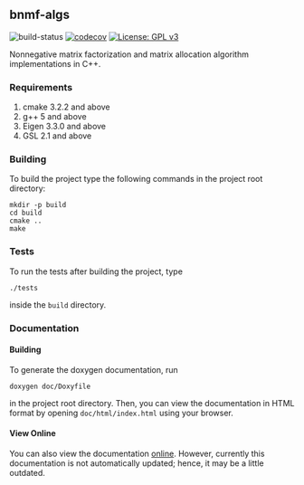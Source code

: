 ## bnmf-algs
![build-status](https://travis-ci.org/eozd/bnmf-algs.svg?branch=master)
[![codecov](https://codecov.io/gh/eozd/bnmf-algs/branch/master/graph/badge.svg)](https://codecov.io/gh/eozd/bnmf-algs)
[![License: GPL v3](https://img.shields.io/badge/License-GPL%20v3-blue.svg)](https://www.gnu.org/licenses/gpl-3.0)

Nonnegative matrix factorization and matrix allocation algorithm implementations
in C++.

### Requirements
1. cmake 3.2.2 and above
2. g++ 5 and above
3. Eigen 3.3.0 and above
4. GSL 2.1 and above

### Building
To build the project type the following commands in the project root directory:
```
mkdir -p build
cd build
cmake ..
make
```

### Tests
To run the tests after building the project, type
```
./tests
```
inside the ```build``` directory.

### Documentation

#### Building
To generate the doxygen documentation, run
```
doxygen doc/Doxyfile
```
in the project root directory. Then, you can view the documentation in HTML
format by opening ```doc/html/index.html``` using your browser.

#### View Online
You can also view the documentation [online](https://eozd.github.io/bnmf-algs/).
However, currently this documentation is not automatically updated; hence, it may
be a little outdated.
